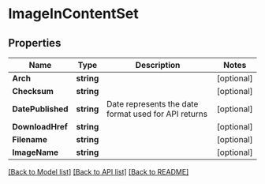 # ImageInContentSet

## Properties

Name | Type | Description | Notes
------------ | ------------- | ------------- | -------------
**Arch** | **string** |  | [optional] 
**Checksum** | **string** |  | [optional] 
**DatePublished** | **string** | Date represents the date format used for API returns | [optional] 
**DownloadHref** | **string** |  | [optional] 
**Filename** | **string** |  | [optional] 
**ImageName** | **string** |  | [optional] 

[[Back to Model list]](../README.md#documentation-for-models) [[Back to API list]](../README.md#documentation-for-api-endpoints) [[Back to README]](../README.md)


